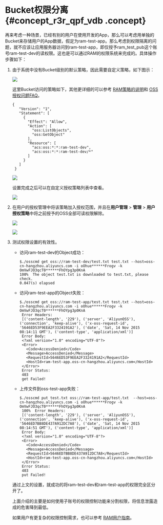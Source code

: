 # Bucket权限分离 {#concept_r3r_qpf_vdb .concept}

再来考虑一种场景，已经有别的用户在使用开发的App，那么可以考虑用单独的Bucket来存储用户的App数据，假定为ram-test-app。那么考虑到权限隔离的问题，就不应该让应用服务器访问到ram-test-app，即仅授予ram\_test\_pub这个账号ram-test-dev的读权限。这也是可以通过RAM的权限系统来完成的。具体操作步骤如下：

1.  由于系统中没有Bucket级别的默认策略，因此需要自定义策略，如下图示：

    ![](http://static-aliyun-doc.oss-cn-hangzhou.aliyuncs.com/assets/img/4418/1906_zh-CN.png)

    这里Bucket访问的策略如下，其他更详细的可以参考 [RAM策略的说明](../cn.zh-CN//访问控制.md#)和 [OSS授权问题FAQ](https://help.aliyun.com/knowledge_detail/39712.html)。

    ```
    {
       "Version": "1",
       "Statement": [
         {
           "Effect": "Allow",
           "Action": [
             "oss:ListObjects",
             "oss:GetObject"
           ],
           "Resource": [
             "acs:oss:*:*:ram-test-dev",
             "acs:oss:*:*:ram-test-dev/*"
           ]
         }
       ]
     }
    ```

    ![](http://static-aliyun-doc.oss-cn-hangzhou.aliyuncs.com/assets/img/4418/1877_zh-CN.png)

    设置完成之后可以在自定义授权策略列表中查看。

    ![](http://static-aliyun-doc.oss-cn-hangzhou.aliyuncs.com/assets/img/4418/1879_zh-CN.png)

2.  在用户的授权管理中将该策略加入授权范围，并且在**用户管理** \> **管理** \> **用户授权策略**中将之前授予的OSS全部可读权限解除。

    ![](http://static-aliyun-doc.oss-cn-hangzhou.aliyuncs.com/assets/img/4418/1889_zh-CN.png)

    ![](http://static-aliyun-doc.oss-cn-hangzhou.aliyuncs.com/assets/img/4418/1891_zh-CN.png)

3.  测试权限设置的有效性。

    -   访问ram-test-dev的Object成功：

        ```
        $./osscmd get oss://ram-test-dev/test.txt test.txt --host=oss-cn-hangzhou.aliyuncs.com -i oOhue******Frogv -k OmVwFJO3qcT0******FhOYpg3p0KnA
        100%  The object test.txt is downloaded to test.txt, please check.
        0.047(s) elapsed
        ```

    -   访问ram-test-app的Object失败：

        ```
        $./osscmd get oss://ram-test-app/test.txt test.txt --host=oss-cn-hangzhou.aliyuncs.com -i oOhue******Frogv -k OmVwFJO3qcT0******FhOYpg3p0KnA
         Error Headers:
         [('content-length', '229'), ('server', 'AliyunOSS'), ('connection', 'keep-alive'), ('x-oss-request-id', '5646ED53F9EEA2F3324191A2'), ('date', 'Sat, 14 Nov 2015 08:14:11 GMT'), ('content-type', 'application/xml')]
         Error Body:
         <?xml version="1.0" encoding="UTF-8"?>
         <Error>
           <Code>AccessDenied</Code>
           <Message>AccessDenied</Message>
           <RequestId>5646ED53F9EEA2F3324191A2</RequestId>
           <HostId>ram-test-app.oss-cn-hangzhou.aliyuncs.com</HostId>
         </Error>
         Error Status:
         403
         get Failed!
        ```

    -   上传文件到oss-test-app失败：

        ```
        $./osscmd put test.txt oss://ram-test-app/test.txt  --host=oss-cn-hangzhou.aliyuncs.com -i oOhue******Frogv -k OmVwFJO3qcT0******FhOYpg3p0KnA           
         100%  Error Headers:
         [('content-length', '229'), ('server', 'AliyunOSS'), ('connection', 'keep-alive'), ('x-oss-request-id', '5646ED7BB8DE437A912DC7A8'), ('date', 'Sat, 14 Nov 2015 08:14:51 GMT'), ('content-type', 'application/xml')]
         Error Body:
         <?xml version="1.0" encoding="UTF-8"?>
         <Error>
           <Code>AccessDenied</Code>
           <Message>AccessDenied</Message>
           <RequestId>5646ED7BB8DE437A912DC7A8</RequestId>
           <HostId>ram-test-app.oss-cn-hangzhou.aliyuncs.com</HostId>
         </Error>
         Error Status:
         403
         put Failed!
        ```

    通过上文的设置，就成功的将ram-test-dev和ram-test-app的权限完全区分开了。

    上面介绍的主要是如何使用子账号的权限控制功能来分割权限，将信息泄露造成的危害降到最低。

    如果用户有更复杂的权限控制需求，也可以参考 [RAM用户指南](https://help.aliyun.com/document_detail/28645.html)。


